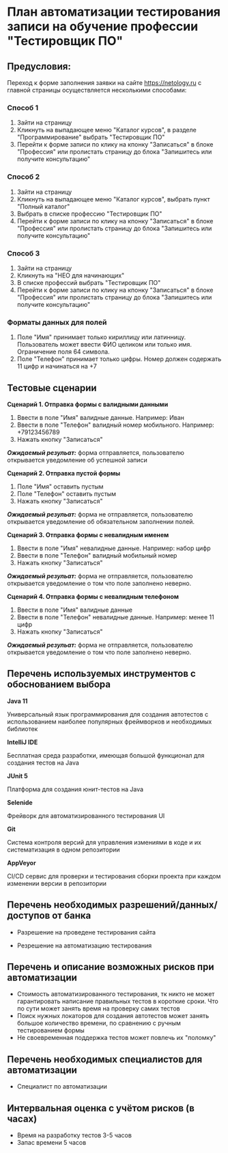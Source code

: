 # План автоматизации тестирования записи на обучение профессии "Тестировщик ПО"

## Предусловия:
Переход к форме заполнения заявки на сайте https://netology.ru с главной страницы осуществляется несколькими способами:

### Способ 1

1. Зайти на страницу 
2. Кликнуть на выпадающее меню "Каталог курсов", в разделе "Программирование" выбрать "Тестировщик ПО" 
3. Перейти к форме записи по клику на кпонку "Записаться" в блоке "Профессия" или пролистать страницу до блока "Запишитесь или получите консультацию"

### Способ 2

1. Зайти на страницу 
2. Кликнуть на выпадающее меню "Каталог курсов", выбрать пункт "Полный каталог"
3. Выбрать в списке профессию "Тестировщик ПО"
3. Перейти к форме записи по клику на кпонку "Записаться" в блоке "Профессия" или пролистать страницу до блока "Запишитесь или получите консультацию"

### Способ 3

1. Зайти на страницу 
2. Кликнуть на "НЕО для начинающих"
3. В списке профессий выбрать "Тестировщик ПО" 
4. Перейти к форме записи по клику на кпонку "Записаться" в блоке "Профессия" или пролистать страницу до блока "Запишитесь или получите консультацию"

### Форматы данных для полей

1. Поле "Имя" принимает только кириллицу или латинницу. Пользователь может ввести ФИО целиком или только имя. Ограничение поля 64 символа.
2. Поле "Телефон" принимает только цифры. Номер должен содержать 11 цифр и начинаться на +7 

## Тестовые сценарии

**Сценарий 1. Отправка формы с валидными данными** 

1. Ввести в поле "Имя" валидные данные. Например: Иван 
2. Ввести в поле "Телефон" валидный номер мобильного. Например: +79123456789
3. Нажать кнопку "Записаться"

***Ожидаемый резульат:*** форма отправляется, пользователю открывается уведомление об успешной записи

**Сценарий 2. Отправка пустой формы**

1. Поле "Имя" оставить пустым
2. Поле "Телефон" оставить пустым
3. Нажать кнопку "Записаться"

***Ожидаемый резульат:*** форма не отправляется, пользователю открывается уведомление об обязательном заполнении полей.

**Сценарий 3. Отправка формы с невалидным именем**

1. Ввести в поле "Имя" невалидные данные. Например: набор цифр
2. Ввести в поле "Телефон" валидный мобильный номер
3. Нажать кнопку "Записаться"

***Ожидаемый резульат:*** форма не отправляется, пользователю открывается уведомление о том что поле заполнено неверно.

**Сценарий 4. Отправка формы с невалидным телефоном**

1. Ввести в поле "Имя" валидные данные
2. Ввести в поле "Телефон" невалидные данные. Например: менее 11 цифр
3. Нажать кнопку "Записаться"

***Ожидаемый резульат:*** форма не отправляется, пользователю открывается уведомление о том что поле заполнено неверно.

## Перечень используемых инструментов с обоснованием выбора

**Java 11**

Универсальный язык программирования для создания автотестов с использованием наиболее популярных фреймворков и необходимых библиотек

**IntelliJ IDE**

Бесплатная среда разработки, имеющая большой функционал для создания тестов на Java

**JUnit 5**

Платформа для создания юнит-тестов на Java

**Selenide**

Фрейворк для автоматизированного тестирования UI

**Git**

Система контроля версий для управления измениями в коде и их систематизация в одном репозитории 

**AppVeyor**

CI/CD сервис для проверки и тестирования сборки проекта при каждом изменении версии в репозитории

## Перечень необходимых разрешений/данных/доступов от банка 

* Разрешение на проведене тестирования сайта

* Резрешение на автоматизацию тестирования

## Перечень и описание возможных рисков при автоматизации

* Стоимость автоматизированного тестирования, тк никто не может гарантировать написание правильных тестов в короткие сроки. Что по сути может занять время на проверку самих тестов
* Поиск нужных локаторов для создания автотестов может занять большое количество времени, по сравнению с ручным тестированием формы
* Не своевременная поддержка тестов может повлечь их "поломку"


## Перечень необходимых специалистов для автоматизации

* Специалист по автоматизации 

## Интервальная оценка с учётом рисков (в часах)

* Время на разработку тестов 3-5 часов
* Запас времени 5 часов

